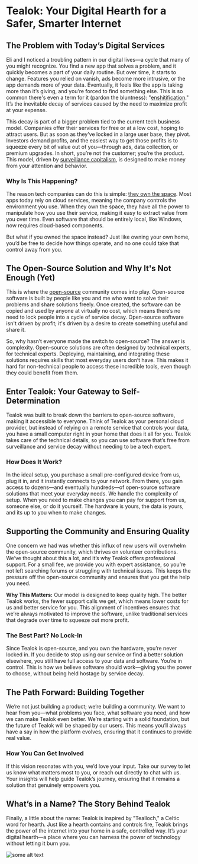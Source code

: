 # **Tealok: Your Digital Hearth for a Safer, Smarter Internet**


## **The Problem with Today’s Digital Services**

Eli and I noticed a troubling pattern in our digital lives—a cycle that many of you might recognize. You find a new app that solves a problem, and it quickly becomes a part of your daily routine. But over time, it starts to change. Features you relied on vanish, ads become more intrusive, or the app demands more of your data. Eventually, it feels like the app is taking more than it’s giving, and you’re forced to find something else. This is so common there's even a term for it (pardon the bluntness): "[enshitification](https://en.wikipedia.org/wiki/Enshittification)." It’s the inevitable decay of services caused by the need to maximize profit at your expense.

This decay is part of a bigger problem tied to the current tech business model. Companies offer their services for free or at a low cost, hoping to attract users. But as soon as they’ve locked in a large user base, they pivot. Investors demand profits, and the easiest way to get those profits is to squeeze every bit of value out of you—through ads, data collection, or premium upgrades. In short, you’re not the customer; you’re the product. This model, driven by [surveillance capitalism](https://en.wikipedia.org/wiki/Surveillance_capitalism), is designed to make money from your attention and behavior.


### **Why Is This Happening?**

The reason tech companies can do this is simple: [they own the space](https://en.wikipedia.org/wiki/Software_as_a_service). Most apps today rely on cloud services, meaning the company controls the environment you use. When they own the space, they have all the power to manipulate how you use their service, making it easy to extract value from you over time. Even software that should be entirely local, like Windows, now requires cloud-based components.

But what if you owned the space instead? Just like owning your own home, you’d be free to decide how things operate, and no one could take that control away from you.


## **The Open-Source Solution and Why It's Not Enough (Yet)**

This is where the [open-source](https://en.wikipedia.org/wiki/Open_source) community comes into play. Open-source software is built by people like you and me who want to solve their problems and share solutions freely. Once created, the software can be copied and used by anyone at virtually no cost, which means there’s no need to lock people into a cycle of service decay. Open-source software isn't driven by profit; it's driven by a desire to create something useful and share it.

So, why hasn’t everyone made the switch to open-source? The answer is complexity. Open-source solutions are often designed by technical experts, for technical experts. Deploying, maintaining, and integrating these solutions requires skills that most everyday users don’t have. This makes it hard for non-technical people to access these incredible tools, even though they could benefit from them.


## **Enter Tealok: Your Gateway to Self-Determination**

Tealok was built to break down the barriers to open-source software, making it accessible to everyone. Think of Tealok as your personal cloud provider, but instead of relying on a remote service that controls your data, you have a small computer right in your home that does it all for you. Tealok takes care of the technical details, so you can use software that’s free from surveillance and service decay without needing to be a tech expert.


### **How Does It Work?**

In the ideal setup, you purchase a small pre-configured device from us, plug it in, and it instantly connects to your network. From there, you gain access to dozens—and eventually hundreds—of open-source software solutions that meet your everyday needs. We handle the complexity of setup. When you need to make changes you can pay for support from us, someone else, or do it yourself. The hardware is yours, the data is yours, and its up to you when to make changes.


## **Supporting the Community and Ensuring Quality**

One concern we had was whether this influx of new users will overwhelm the open-source community, which thrives on volunteer contributions. We’ve thought about this a lot, and it’s why Tealok offers professional support. For a small fee, we provide you with expert assistance, so you’re not left searching forums or struggling with technical issues. This keeps the pressure off the open-source community and ensures that you get the help you need.

**Why This Matters:** Our model is designed to keep quality high. The better Tealok works, the fewer support calls we get, which means lower costs for us and better service for you. This alignment of incentives ensures that we’re always motivated to improve the software, unlike traditional services that degrade over time to squeeze out more profit.


### **The Best Part? No Lock-In**

Since Tealok is open-source, and you own the hardware, you’re never locked in. If you decide to stop using our service or find a better solution elsewhere, you still have full access to your data and software. You’re in control. This is how we believe software should work—giving you the power to choose, without being held hostage by service decay.


## **The Path Forward: Building Together**

We’re not just building a product; we’re building a community. We want to hear from you—what problems you face, what software you need, and how we can make Tealok even better. We’re starting with a solid foundation, but the future of Tealok will be shaped by our users. This means you’ll always have a say in how the platform evolves, ensuring that it continues to provide real value.


### **How You Can Get Involved**

If this vision resonates with you, we’d love your input. Take our survey to let us know what matters most to you, or reach out directly to chat with us. Your insights will help guide Tealok’s journey, ensuring that it remains a solution that genuinely empowers you.


## **What’s in a Name? The Story Behind Tealok**

Finally, a little about the name: Tealok is inspired by "Tealloch," a Celtic word for hearth. Just like a hearth contains and controls fire, Tealok brings the power of the internet into your home in a safe, controlled way. It’s your digital hearth—a place where you can harness the power of technology without letting it burn you.



![some alt text](/entry/2024-09/digital-hearth/hearth.png "a tooltip")


